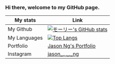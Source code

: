 ### Hi there, welcome to my GitHub page.

 My stats | Link |
|-----------|------|
| My Github |[![モーリー's GitHub stats](https://github-readme-stats.vercel.app/api?username=jasmix555&theme=apprentice&show_icons=true)](https://github.com/jasmix555/github-readme-stats) |
| My Languages | [![Top Langs](https://github-readme-stats.vercel.app/api/top-langs/?username=jasmix555&theme=apprentice&show_icons=true&layout=compact)](https://github.com/jasmix555/github-readme-stats) |
| Portfolio | [Jason Ng's Portfolio](https://jasmix555.github.io/Portfolio/)|
| Instagram | [jason_._._._._ng](https://www.instagram.com/jason_._._._._ng/) |
